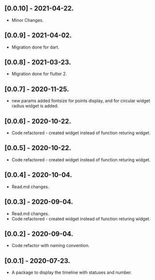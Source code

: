 ## [0.0.10] - 2021-04-22.

* Minor Changes.

## [0.0.9] - 2021-04-02.

* Migration done for dart.
## [0.0.8] - 2021-03-23.

* Migration done for flutter 2.
## [0.0.7] - 2020-11-25.

* new params added fontsize for points display, and for circular widget radius widget is added.

## [0.0.6] - 2020-10-22.

* Code refactored - created widget instead of function returing widget. 

## [0.0.5] - 2020-10-22.

* Code refactored - created widget instead of function returing widget. 

## [0.0.4] - 2020-10-04.

* Read.md changes.

## [0.0.3] - 2020-09-04.

* Read.md changes.
* Code refactored - created widget instead of function returing widget. 

## [0.0.2] - 2020-09-04.

* Code refactor with naming convention.

## [0.0.1] - 2020-07-23.

* A package to display the timeline with statuses and number.


